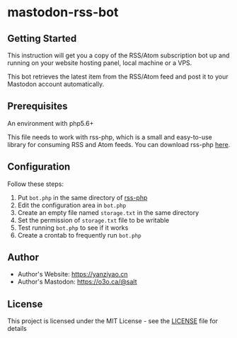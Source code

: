 # mastodon-rss-bot

## Getting Started

This instruction will get you a copy of the RSS/Atom subscription bot up and running on your website hosting panel, local machine or a VPS. 

This bot retrieves the latest item from the RSS/Atom feed and post it to your Mastodon account automatically.

## Prerequisites

An environment with php5.6+

This file needs to work with rss-php, which is a small and easy-to-use library for consuming RSS and Atom feeds. You can download rss-php [here](https://github.com/dg/rss-php).

## Configuration

Follow these steps:

1. Put `bot.php` in the same directory of [rss-php](https://github.com/dg/rss-php)
2. Edit the configuration area in `bot.php`
3. Create an empty file named `storage.txt` in the same directory
4. Set the permission of `storage.txt` file to be writable
5. Test running `bot.php` to see if it works
6. Create a crontab to frequently run `bot.php`

## Author

- Author's Website: https://yanziyao.cn
- Author's Mastodon: https://o3o.ca/@salt

## License

This project is licensed under the MIT License - see the [LICENSE](LICENSE) file for details